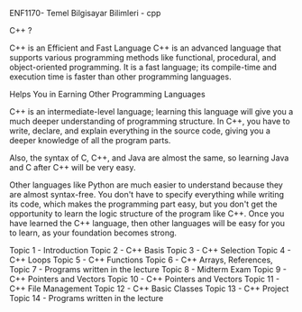 ENF1170- Temel Bilgisayar Bilimleri - cpp

C++ ?

C++ is an Efficient and Fast Language
C++ is an advanced language that supports various programming methods like functional, procedural, and object-oriented programming. 
It is a fast language; its compile-time and execution time is faster than other programming languages.

Helps You in Earning Other Programming Languages 

C++ is an intermediate-level language; learning this language will give you a much deeper understanding of programming structure. 
In C++, you have to write, declare, and explain everything in the source code, giving you a deeper knowledge of all the program parts.

Also, the syntax of C, C++, and Java are almost the same, so learning Java and C after C++ will be very easy.

Other languages like Python are much easier to understand because they are almost syntax-free. 
You don't have to specify everything while writing its code, which makes the programming part easy, 
but you don't get the opportunity to learn the logic structure of the program like C++.
Once you have learned the C++ language, then other languages will be easy for you to learn, as your foundation becomes strong.

Topic 1 - Introduction
Topic 2 - C++ Basis
Topic 3 - C++ Selection 
Topic 4 - C++ Loops
Topic 5 - C++ Functions
Topic 6 - C++ Arrays, References,
Topic 7 - Programs written in the lecture
Topic 8 - Midterm Exam
Topic 9 - C++ Pointers and Vectors
Topic 10 - C++ Pointers and Vectors
Topic 11 - C++ File Management
Topic 12 - C++ Basic Classes
Topic 13 - C++ Project
Topic 14 - Programs written in the lecture
